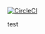 [![CircleCI](https://dl.circleci.com/status-badge/img/gh/Pakin-Kampeera/sfg-pet-clinic/tree/master.svg?style=svg&circle-token=4f294823588f7e2911dd75edb8e1d976a3667aad)](https://dl.circleci.com/status-badge/redirect/gh/Pakin-Kampeera/sfg-pet-clinic/tree/master)

test